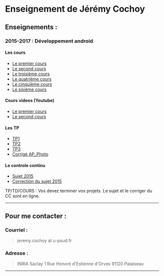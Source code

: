 Enseignement de Jérémy Cochoy
=============================

Enseignements :
---------------

### 2015-2017 : Développement android

#### Les cours
  * [Le premier cours](./android_lesson/cours1.pdf)
  * [Le second cours](./android_lesson/cours2.pdf)
  * [Le troisième cours](./android_lesson/cours3.pdf)
  * [Le quatrième cours](./android_lesson/cours4.pdf)
  * [Le cinquième cours](./android_lesson/cours5.pdf)
  * [Le sixième cours](./android_lesson/cours6.pdf)

#### Cours videos (Youtube)
  * [Le premier cours](https://youtu.be/MaWMXG1za9w)
  * [Le second cours](https://youtu.be/acYLYqbJL9I)

#### Les TP
  * [TP1](./android_lesson/td1.pdf)
  * [TP2](./android_lesson/td2.pdf)
  * [TP3](./android_lesson/td3.pdf)
  * [Corrigé AP_Photo](https://github.com/Zenol/ap_photo/blob/master/app/src/main/java/com/example/geometrica2/ap_photo/Photo.java)

#### Le controle continu
  * [Sujet 2015](./android_lesson/cc-sujet-2015.pdf)
  * [Correction du sujet 2015](./android_lesson/cc-correction-2015.pdf)

TP/TD/COURS : Vos devez terminer vos projets. Le sujet et le corriger du CC sont en ligne.

--------------------------------------------------

Pour me contacter :
-------------------

### Courriel :

  >  jeremy.cochoy at u-psud.fr

### Adresse :

  >  INRIA Saclay
  >  1 Rue Honoré d'Estienne d'Orves
  >  91120 Palaiseau

--------------------------------------------------
